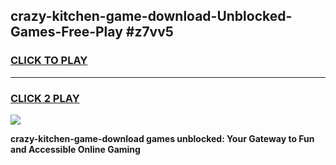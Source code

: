 
## crazy-kitchen-game-download-Unblocked-Games-Free-Play #z7vv5
<h3>
<a href="https://us.freeplayer.one?title=crazy-kitchen-game-download&ref=9M">CLICK TO PLAY</a></h3>
<hr>

<h3>
<a href="https://us.freeplayer.one?title=crazy-kitchen-game-download&ref=9M">CLICK 2 PLAY</a>
  
</h3>

<a href="https://us.freeplayer.one?title=crazy-kitchen-game-download&ref=9M"><img src="https://clearcache.store/games.png"></a>


**crazy-kitchen-game-download games unblocked: Your Gateway to Fun and Accessible Online Gaming**
